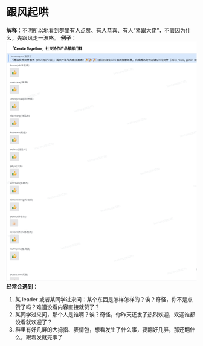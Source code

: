 # 跟风起哄
**解释**：不明所以地看到群里有人点赞、有人恭喜、有人“紧跟大佬”，不管因为什么，先跟风走一波咯。
**例子**：![企微截图](./%E6%96%87%E6%A1%A3%E7%89%A9%E6%96%99/%E8%85%BE%E8%AE%AF%E6%96%87%E5%8C%961.jpg)
**经常会遇到**：
1. 某 leader 或者某同学过来问：某个东西是怎样怎样的？诶？奇怪，你不是点赞了吗？难道没看内容直接就赞了？
2. 某同学过来问，那个人是谁啊？诶？奇怪，你昨天还发了热烈欢迎，欢迎谁都没看就欢迎了？
3. 群里有好几屏的大拇指、表情包，想看发生了什么事，要翻好几屏，那还翻什么，跟着发就完事了
